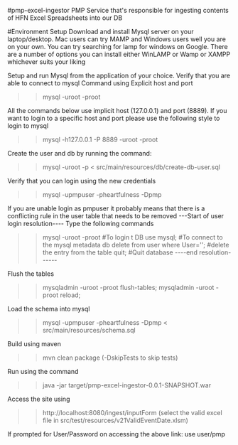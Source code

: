 #pmp-excel-ingestor
PMP Service that's responsible for ingesting contents of HFN Excel Spreadsheets into our DB

#Environment Setup
Download and install Mysql server on your laptop/desktop.
Mac users can try MAMP and Windows users well you are on your own.
You can try searching for lamp for windows on Google. There are a number of options
you can install either WinLAMP or Wamp or XAMPP whichever suits your liking

Setup and run Mysql from the application of your choice.
Verify that you are able to connect to mysql
Command using Explicit host and port
>> mysql -uroot -proot

All the commands below use implicit host (127.0.0.1) and port (8889).
If you want to login to a specific host and port please use the following style to login to mysql
>>mysql -h127.0.0.1 -P 8889 -uroot -proot

Create the user and db by running the command:
>>mysql -uroot -p < src/main/resources/db/create-db-user.sql

Verify that you can login using the new credentials
>>mysql -upmpuser -pheartfulness -Dpmp

If you are unable login as pmpuser it probably means that there is a conflicting rule in the user table that needs to be removed
---Start of user login resolution----
Type the following commands
>> mysql -uroot -proot #To login t DB
>> use mysql; #To connect to the mysql metadata db
>> delete from user where User=''; #delete the entry from the table
>> quit; #Quit database
----end resolution------

Flush the tables
>> mysqladmin -uroot -proot flush-tables;
>> mysqladmin -uroot -proot reload;

Load the schema into mysql
>> mysql -upmpuser -pheartfulness -Dpmp < src/main/resources/schema.sql

Build using maven
>> mvn clean package (-DskipTests to skip tests)

Run using the command
>> java -jar target/pmp-excel-ingestor-0.0.1-SNAPSHOT.war

Access the site using
>> http://localhost:8080/ingest/inputForm (select the valid excel file in src/test/resources/v21ValidEventDate.xlsm)

If prompted for User/Password on accessing the above link: use user/pmp

